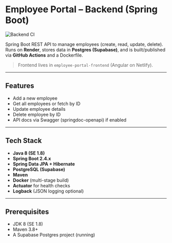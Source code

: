 # Employee Portal – Backend (Spring Boot)

![Backend CI](https://github.com/shubhamdarge/employee-portal-backend/actions/workflows/backend-ci.yml/badge.svg)

Spring Boot REST API to manage employees (create, read, update, delete).  
Runs on **Render**, stores data in **Postgres (Supabase)**, and is built/published via **GitHub Actions** and a Dockerfile.

> Frontend lives in `employee-portal-frontend` (Angular on Netlify).

---

## Features
- Add a new employee
- Get all employees or fetch by ID
- Update employee details
- Delete employee by ID
- API docs via Swagger (springdoc-openapi) if enabled

---

## Tech Stack
- **Java 8 (SE 1.8)**
- **Spring Boot 2.4.x**
- **Spring Data JPA + Hibernate**
- **PostgreSQL (Supabase)**
- **Maven**
- **Docker** (multi-stage build)
- **Actuator** for health checks
- **Logback** (JSON logging optional)

---

## Prerequisites
- JDK 8 (SE 1.8)
- Maven 3.8+
- A Supabase Postgres project (running)
